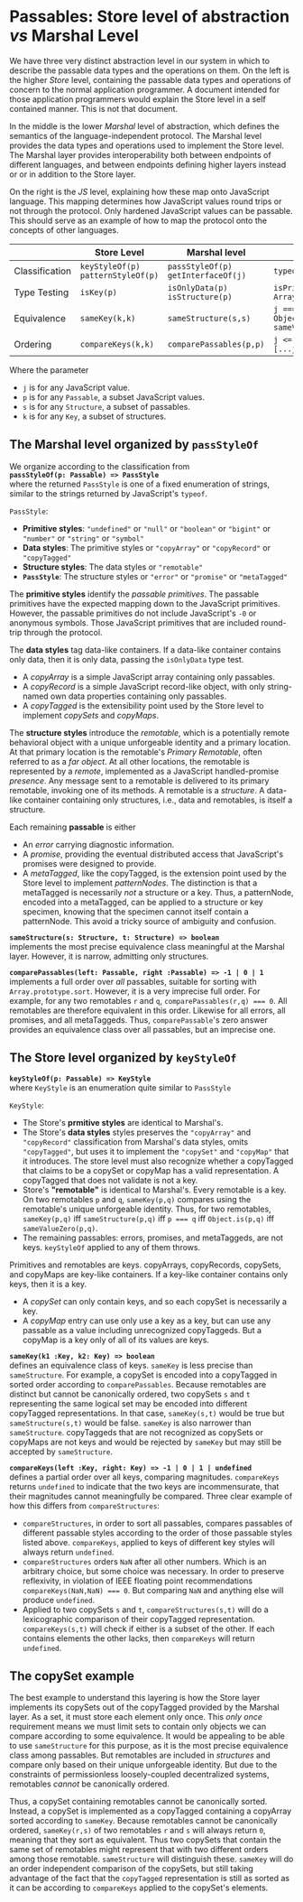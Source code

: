 # Passables: Store level of abstraction *vs* Marshal Level

We have three very distinct abstraction level in our system in which to describe the passable data types and the operations on them. On the left is the higher *Store* level, containing the passable data types and operations of concern to the normal application programmer. A document intended for those application programmers would explain the Store level in a self contained manner. This is not that document.

In the middle is the lower *Marshal* level of abstraction, which defines the semantics of the language-independent protocol. The Marshal level provides the data types and operations used to implement the Store level. The Marshal layer provides interoperability both between endpoints of different languages, and between endpoints defining higher layers instead or or in addition to the Store layer.

On the right is the *JS* level, explaining how these map onto JavaScript language. This mapping determines how JavaScript values round trips or not through the protocol. Only hardened JavaScript values can be passable. This should serve as an example of how to map the protocol onto the concepts of other languages.

|                | Store Level        | Marshal level                       | JS                                                   |
| -------------- | ------------------ | ----------------------------------- | ---------------------------------------------------- |
| Classification | `keyStyleOf(p)`<br>`patternStyleOf(p)` | `passStyleOf(p)`<br>`getInterfaceOf(j)` | `typeof j`                   |
| Type Testing   | `isKey(p)`         | `isOnlyData(p)`<br>`isStructure(p)` | `isPrimitive(j)`<br>`Array.isArray(j)`               |
| Equivalence    | `sameKey(k,k)`     | `sameStructure(s,s)`                | `j === j`<br>`Object.is(j,j)`<br>`sameValeZero(j,j)` |
| Ordering       | `compareKeys(k,k)` | `comparePassables(p,p)`             | `j <= j`<br>`[...js].sort(fullCompare(j,j))`      |

Where the parameter
   * `j` is for any JavaScript value.
   * `p` is for any `Passable`, a subset JavaScript values.
   * `s` is for any `Structure`, a subset of passables.
   * `k` is for any `Key`, a subset of structures.


## The Marshal level organized by `passStyleOf`

We organize according to the classification from<br>
**`passStyleOf(p: Passable) => PassStyle`**<br>
where the returned `PassStyle` is one of a fixed enumeration of strings, similar to the strings returned by JavaScript's `typeof`.

`PassStyle`:
  * **Primitive styles**: `"undefined"` or `"null"` or `"boolean"` or `"bigint"` or `"number"` or `"string"` or `"symbol"`
  * **Data styles**: The primitive styles or `"copyArray"` or `"copyRecord"` or `"copyTagged"`
  * **Structure styles**: The data styles or `"remotable"`
  * **`PassStyle`**: The structure styles or `"error"` or `"promise"` or `"metaTagged"`

The **primitive styles** identify the *passable primitives*. The passable primitives have the expected mapping down to the JavaScript primitives. However, the passable primitives do not include JavaScript's `-0` or anonymous symbols. Those JavaScript primitives that are included round-trip through the protocol.

The **data styles** tag data-like containers. If a data-like container contains only data, then it is only data, passing the `isOnlyData` type test.
  * A *copyArray* is a simple JavaScript array containing only passables.
  * A *copyRecord* is a simple JavaScript record-like object, with only string-named own data properties containing only passables.
  * A *copyTagged* is the extensibility point used by the Store level to implement *copySets* and *copyMaps*.

The **structure styles** introduce the *remotable*, which is a potentially remote behavioral object with a unique unforgeable identity and a primary location. At that primary location is the remotable's *Primary Remotable*, often referred to as a *far object*. At all other locations, the remotable is represented by a *remote*, implemented as a JavaScript handled-promise *presence*. Any message sent to a remotable is delivered to its primary remotable, invoking one of its methods. A remotable is a *structure*. A data-like container containing only structures, i.e., data and remotables, is itself a structure.

Each remaining **passable** is either
  * An *error* carrying diagnostic information.
  * A *promise*, providing the eventual distributed access that JavaScript's promises were designed to provide.
  * A *metaTagged*, like the copyTagged, is the extension point used by the Store level to implement
 *patternNodes*. The distinction is that a metaTagged is necessarily *not* a structure or a key. Thus, a patternNode, encoded into a metaTagged, can be applied to a structure or key specimen, knowing that the specimen cannot itself contain a patternNode. This avoid a tricky source of ambiguity and confusion.

**`sameStructure(s: Structure, t: Structure) => boolean`**<br>
 implements the most precise equivalence class meaningful at the Marshal layer. However, it is narrow, admitting only structures.

**`comparePassables(left: Passable, right :Passable) => -1 | 0 | 1`**<br>
implements a full order over *all* passables, suitable for sorting with `Array.prototype.sort`. However, it is a very imprecise full order. For example, for any two remotables `r` and `q`, `comparePassables(r,q) === 0`. All remotables are therefore equivalent in this order. Likewise for all errors, all promises, and all metaTaggeds. Thus, `comparePassable`'s zero answer provides an equivalence class over all passables, but an imprecise one.

 ## The Store level organized by `keyStyleOf`

**`keyStyleOf(p: Passable) => KeyStyle`**<br>
 where `KeyStyle` is an enumeration quite similar to `PassStyle`

`KeyStyle`:
   * The Store's **prmitive styles** are identical to Marshal's.
   * The Store's **data styles** styles preserves the `"copyArray"` and `"copyRecord"` classification from Marshal's data styles, omits `"copyTagged"`, but uses it to implement the `"copySet"` and `"copyMap"` that it introduces. The store level must also recognize whether a copyTagged that claims to be a copySet or copyMap has a valid representation. A copyTagged that does not validate is not a key.
   * Store's **"remotable"** is identical to Marshal's. Every remotable is a key. On two remotables `p` and `q`, `sameKey(p,q)` compares using the remotable's unique unforgeable identity. Thus, for two remotables, `sameKey(p,q)` iff `sameStructure(p,q)` iff `p === q` iff `Object.is(p,q)` iff `sameValueZero(p,q)`.
   * The remaining passables: errors, promises, and metaTaggeds, are not keys. `keyStyleOf` applied to any of them throws.

Primitives and remotables are keys. copyArrays, copyRecords, copySets, and copyMaps are key-like containers. If a key-like container contains only keys, then it is a key.
  * A *copySet* can only contain keys, and so each copySet is necessarily a key.
  * A *copyMap* entry can use only use a key as a key, but can use any passable as a value including unrecognized copyTaggeds. But a copyMap is a key only of all of its values are keys.

**`sameKey(k1 :Key, k2: Key) => boolean`**<br>
defines an equivalence class of keys. `sameKey` is less precise than `sameStructure`. For example, a copySet is encoded into a copyTagged in sorted order according to `comparePassables`. Because remotables are distinct but cannot be canonically ordered, two copySets `s` and `t` representing the same logical set may be encoded into different copyTagged representations. In that case, `sameKey(s,t)` would be true but `sameStructure(s,t)` would be false. `sameKey` is also narrower than `sameStructure`. copyTaggeds that are not recognized as copySets or copyMaps are not keys and would be rejected by `sameKey` but may still be accepted by `sameStructure`.

**`compareKeys(left :Key, right: Key) => -1 | 0 | 1 | undefined`**<br>
defines a partial order over all keys, comparing magnitudes. `compareKeys` returns `undefined` to indicate that the two keys are incommensurate, that their magnitudes cannot meaningfully be compared. Three clear example of how this differs from `compareStructures`:
   * `compareStructures`, in order to sort all passables, compares passables of different passable styles according to the order of those
     passable styles listed above. `compareKeys`, applied to keys of different key styles will always return `undefined`.
   * `compareStructures` orders `NaN` after all other numbers. Which is an arbitrary choice, but some choice was necessary. In order to preserve reflexivity, in violation of IEEE floating point recommendations `compareKeys(NaN,NaN) === 0`. But comparing `NaN` and anything else will produce `undefined`.
   * Applied to two copySets `s` and `t`, `compareStructures(s,t)` will do a lexicographic comparison of their copyTagged representation. `compareKeys(s,t)` will check if either is a subset of the other. If each contains elements the other lacks, then `compareKeys` will return `undefined`.

## The copySet example

The best example to understand this layering is how the Store layer implements its copySets out of the copyTagged provided by the Marshal layer. As a set, it must store each element only once. This _only once_ requirement means we must limit sets to contain only objects we can compare according to some equivalence. It would be appealing to be able to use `sameStructure` for this purpose, as it is the most precise equivalence class among passables. But remotables are included in _structures_ and compare only based on their unique unforgeable identity. But due to the constraints of permissionless loosely-coupled decentralized systems, remotables _cannot_ be canonically ordered.

Thus, a copySet containing remotables cannot be canonically sorted. Instead, a copySet is implemented as a copyTagged containing a copyArray sorted according to `sameKey`. Because remotables cannot be canonically ordered, `sameKey(r,s)` of two remotables `r` and `s` will always return `0`, meaning that they sort as equivalent. Thus two copySets that contain the same set of remotables might represent that with two different orders among those remotable. `sameStructure` will distinguish these. `sameKey` will do an order independent comparison of the copySets, but still taking advantage of the fact that the `copyTagged` representation is still as sorted as it can be according to `compareKeys` applied to the copySet's elements.
